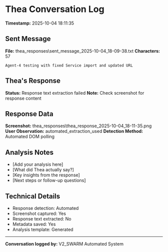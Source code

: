 # Thea Conversation Log
**Timestamp:** 2025-10-04 18:11:35

## Sent Message
**File:** thea_responses\sent_message_2025-10-04_18-09-38.txt
**Characters:** 57

```
Agent-4 testing with fixed Service import and updated URL
```


## Thea's Response
**Status:** Response text extraction failed
**Note:** Check screenshot for response content

## Response Data
**Screenshot:** thea_responses\thea_response_2025-10-04_18-11-35.png
**User Observation:** automated_extraction_used
**Detection Method:** Automated DOM polling

## Analysis Notes
- [Add your analysis here]
- [What did Thea actually say?]
- [Key insights from the response]
- [Next steps or follow-up questions]

## Technical Details
- Response detection: Automated
- Screenshot captured: Yes
- Response text extracted: No
- Metadata saved: Yes
- Analysis template: Generated

---
**Conversation logged by:** V2_SWARM Automated System

